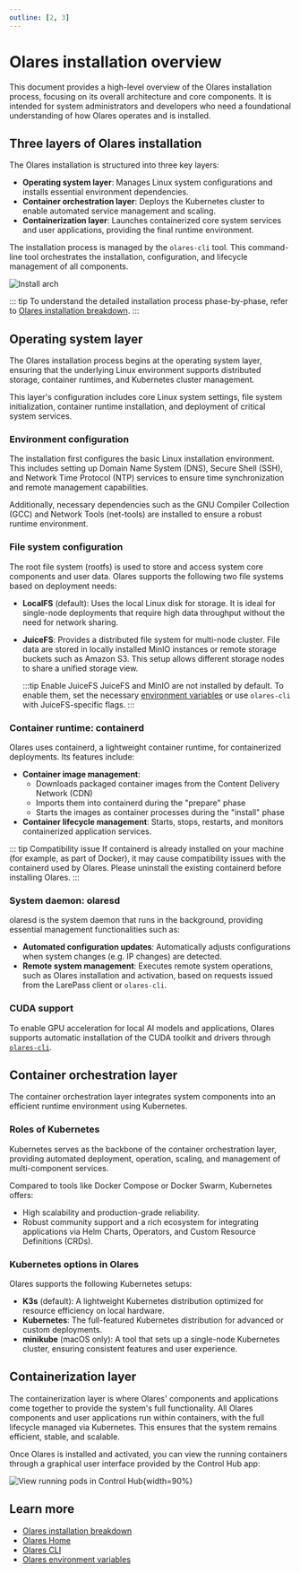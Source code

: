 ```yaml
---
outline: [2, 3]
---
```

# Olares installation overview

This document provides a high-level overview of the Olares installation process, focusing on its overall architecture and core components. It is intended for system administrators and developers who need a foundational understanding of how Olares operates and is installed.

## Three layers of Olares installation
The Olares installation is structured into three key layers:

- **Operating system layer**: Manages Linux system configurations and installs essential environment dependencies.
- **Container orchestration layer**: Deploys the Kubernetes cluster to enable automated service management and scaling.
- **Containerization layer**: Launches containerized core system services and user applications, providing the final runtime environment.

The installation process is managed by the `olares-cli` tool. This command-line tool orchestrates the installation, configuration, and lifecycle management of all components.

![Install arch](/images/developer/install/olares-install.png)

::: tip
To understand the detailed installation process phase-by-phase, refer to [Olares installation breakdown](installation-process.md).
:::

## Operating system layer
The Olares installation process begins at the operating system layer, ensuring that the underlying Linux environment supports distributed storage, container runtimes, and Kubernetes cluster management.

This layer's configuration includes core Linux system settings, file system initialization, container runtime installation, and deployment of critical system services.

### Environment configuration

The installation first configures the basic Linux installation environment. This includes setting up Domain Name System (DNS), Secure Shell (SSH), and Network Time Protocol (NTP) services to ensure time synchronization and remote management capabilities.

Additionally, necessary dependencies such as the GNU Compiler Collection (GCC) and Network Tools (net-tools) are installed to ensure a robust runtime environment.

### File system configuration

The root file system (rootfs) is used to store and access system core components and user data. Olares supports the following two file systems based on deployment needs:

- **LocalFS** (default): Uses the local Linux disk for storage. It is ideal for single-node deployments that require high data throughput without the need for network sharing.

- **JuiceFS**: Provides a distributed file system for multi-node cluster. File data are stored in locally installed MinIO instances or remote storage buckets such as Amazon S3. This setup allows different storage nodes to share a unified storage view.

  :::tip Enable JuiceFS
  JuiceFS and MinIO are not installed by default. To enable them, set the necessary [environment variables](environment-variables.md#juicefs) or use `olares-cli` with JuiceFS-specific flags.
  :::

### Container runtime: containerd
Olares uses containerd, a lightweight container runtime, for containerized deployments. Its features include:
- **Container image management**:
    - Downloads packaged container images from the Content Delivery Network (CDN)
    - Imports them into containerd during the "prepare" phase
    - Starts the images as container processes during the "install" phase
- **Container lifecycle management**: Starts, stops, restarts, and monitors containerized application services.

::: tip Compatibility issue
If containerd is already installed on your machine (for example, as part of Docker), it may cause compatibility issues with the containerd used by Olares. Please uninstall the existing containerd before installing Olares.
:::

### System daemon: olaresd
olaresd is the system daemon that runs in the background, providing essential management functionalities such as:
- **Automated configuration updates**: Automatically adjusts configurations when system changes (e.g. IP changes) are detected.
- **Remote system management**: Executes remote system operations, such as Olares installation and activation, based on requests issued from the LarePass client or `olares-cli`.

### CUDA support
To enable GPU acceleration for local AI models and applications, Olares supports automatic installation of the CUDA toolkit and drivers through [`olares-cli`](./cli/gpu.md). 

## Container orchestration layer
The container orchestration layer integrates system components into an efficient runtime environment using Kubernetes.

### Roles of Kubernetes
Kubernetes serves as the backbone of the container orchestration layer, providing automated deployment, operation, scaling, and management of multi-component services.

Compared to tools like Docker Compose or Docker Swarm, Kubernetes offers:
- High scalability and production-grade reliability.
- Robust community support and a rich ecosystem for integrating applications via Helm Charts, Operators, and Custom Resource Definitions (CRDs).

### Kubernetes options in Olares
Olares supports the following Kubernetes setups:
- **K3s** (default): A lightweight Kubernetes distribution optimized for resource efficiency on local hardware.
- **Kubernetes**: The full-featured Kubernetes distribution for advanced or custom deployments.
- **minikube** (macOS only): A tool that sets up a single-node Kubernetes cluster, ensuring consistent features and user experience.

## Containerization layer

The containerization layer is where Olares' components and applications come together to provide the system's full functionality. All Olares components and user applications run within containers, with the full lifecycle managed via Kubernetes. This ensures that the system remains efficient, stable, and scalable.

Once Olares is installed and activated, you can view the running containers through a graphical user interface provided by the Control Hub app:

![View running pods in Control Hub](/images/developer/install/running-pods.png#bordered){width=90%}

## Learn more

- [Olares installation breakdown](installation-process.md)
- [Olares Home](olares-home.md)
- [Olares CLI](../install/cli/olares-cli.md)
- [Olares environment variables](environment-variables.md)